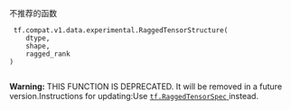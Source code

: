 不推荐的函数

```
 tf.compat.v1.data.experimental.RaggedTensorStructure(
    dtype,
    shape,
    ragged_rank
)
 
```


**Warning:**  THIS FUNCTION IS DEPRECATED. It will be removed in a future version.Instructions for updating:Use [ `tf.RaggedTensorSpec` ](https://tensorflow.google.cn/api_docs/python/tf/RaggedTensorSpec) instead.

